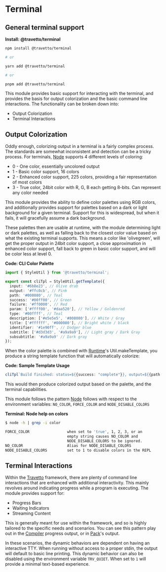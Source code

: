 <!-- This file was generated by @travetto/doc and should not be modified directly -->
<!-- Please modify https://github.com/travetto/travetto/tree/main/module/terminal/DOC.tsx and execute "npx trv doc" to rebuild -->
# Terminal

## General terminal support

**Install: @travetto/terminal**
```bash
npm install @travetto/terminal

# or

yarn add @travetto/terminal

# or

pnpm add @travetto/terminal
```

This module provides basic support for interacting with the terminal, and provides the basis for output colorization and the basic command line interactions.  The functionality can be broken down into:
   *  Output Colorization
   *  Terminal Interactions

## Output Colorization
Oddly enough, colorizing output in a terminal is a fairly complex process.  The standards are somewhat inconsistent and detection can be a tricky process. For terminals, [Node](https://nodejs.org) supports 4 different levels of coloring:
   *  0 - One color, essentially uncolored output
   *  1 - Basic color support, 16 colors
   *  2 - Enhanced color support, 225 colors, providing a fair representation of most colors
   *  3 - True color, 24bit color with R, G, B each getting 8-bits.  Can represent any color needed

This module provides the ability to define color palettes using RGB colors, and additionally provides support for palettes based on a dark or light background for a given terminal.  Support for this is widespread, but when it fails, it will gracefully assume a dark background. 

These palettes then are usable at runtime, with the module determining light or dark palettes, as well as falling back to the closest color value based on what the existing terminal supports.  This means a color like 'olivegreen', will get the proper output in 24bit color support, a close approximation in enhanced color support, fall back to green in basic color support, and will be color less at level 0.

**Code: CLI Color Palette**
```typescript
import { StyleUtil } from '@travetto/terminal';

export const cliTpl = StyleUtil.getTemplate({
  input: '#6b8e23', // Olive drab
  output: '#ffc0cb', // Pink
  path: '#008080', // Teal
  success: '#00ff00', // Green
  failure: '#ff0000', // Red
  param: ['#ffff00', '#daa520'], // Yellow / Goldenrod
  type: '#00ffff', // Teal
  description: ['#e5e5e5', '#808080'], // White / Gray
  title: ['#ffffff', '#000000'], // Bright white / black
  identifier: '#1e90ff', // Dodger blue
  subtitle: ['#d3d3d3', '#a9a9a9'], // Light gray / Dark Gray
  subsubtitle: '#a9a9a9' // Dark gray
});
```

When the color palette is combined with [Runtime](https://github.com/travetto/travetto/tree/main/module/runtime#readme "Runtime for travetto applications.")'s Util.makeTemplate, you produce a string template function that will automatically colorize:

**Code: Sample Template Usage**
```typescript
cliTpl`Build finished: status=${{success: "complete"}}, output=${{path: "/build.zip"}}`
```

This would then produce colorized output based on the palette, and the terminal capabilities. 

This module follows the pattern [Node](https://nodejs.org) follows with respect to the environment variables: `NO_COLOR`, `FORCE_COLOR` and `NODE_DISABLE_COLORS`

**Terminal: Node help on colors**
```bash
$ node -h | grep -i color

FORCE_COLOR                 when set to 'true', 1, 2, 3, or an
                            empty string causes NO_COLOR and
                            NODE_DISABLE_COLORS to be ignored.
NO_COLOR                    Alias for NODE_DISABLE_COLORS
NODE_DISABLE_COLORS         set to 1 to disable colors in the REPL
```

## Terminal Interactions
Within the [Travetto](https://travetto.dev) framework, there are plenty of command line interactions that are enhanced with additional interactivity.  This mainly revolves around indicating progress while a program is executing.  The module provides support for:
   *  Progress Bars
   *  Waiting Indicators
   *  Streaming Content

This is generally meant for use within the framework, and so is highly tailored to the specific needs and scenarios.  You can see this pattern play out in the [Compiler](https://github.com/travetto/travetto/tree/main/module/compiler#readme "The compiler infrastructure for the Travetto framework") progress output, or in [Pack](https://github.com/travetto/travetto/tree/main/module/pack#readme "Code packing utilities")'s output. 

In these scenarios, the dynamic behaviors are dependent on having an interactive TTY.  When running without access to a proper stdin, the output will default to basic line printing.    This dynamic behavior can also be disabled using the environment variable `TRV_QUIET`.  When set to `1` will provide a minimal text-based experience.
